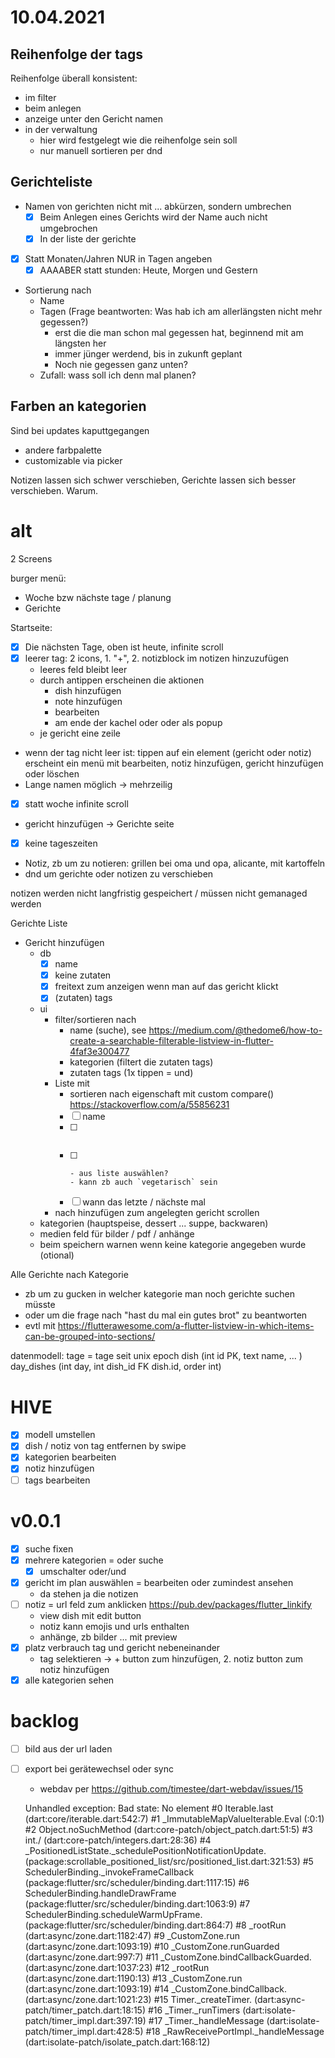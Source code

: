 10.04.2021
==========

Reihenfolge der tags
--------------------

Reihenfolge überall konsistent:
- im filter
- beim anlegen
- anzeige unter den Gericht namen
- in der verwaltung
  - hier wird festgelegt wie die reihenfolge sein soll
  - nur manuell sortieren per dnd

Gerichteliste
-------------
- Namen von gerichten nicht mit ... abkürzen, sondern umbrechen
  - [x] Beim Anlegen eines Gerichts wird der Name auch nicht umgebrochen
  - [x] In der liste der gerichte
- [x] Statt Monaten/Jahren NUR in Tagen angeben
  - [x] AAAABER statt stunden: Heute, Morgen und Gestern
- Sortierung nach
  - Name
  - Tagen (Frage beantworten: Was hab ich am allerlängsten nicht mehr gegessen?)
    - erst die die man schon mal gegessen hat, beginnend mit am längsten her
    - immer jünger werdend, bis in zukunft geplant
    - Noch nie gegessen ganz unten?
  - Zufall: wass soll ich denn mal planen?

Farben an kategorien
--------------------
Sind bei updates kaputtgegangen
- andere farbpalette
- customizable via picker

Notizen lassen sich schwer verschieben, Gerichte lassen sich besser verschieben. Warum.


alt
===

2 Screens

burger menü:
- Woche bzw nächste tage / planung
- Gerichte

Startseite:
- [x] Die nächsten Tage, oben ist heute, infinite scroll
- [x] leerer tag: 2 icons, 1. "+",  2. notizblock im notizen hinzuzufügen
  - leeres feld bleibt leer
  - durch antippen erscheinen die aktionen
    - dish hinzufügen
    - note hinzufügen
    - bearbeiten
    - am ende der kachel oder oder als popup
  - je gericht eine zeile
- wenn der tag nicht leer ist: tippen auf ein element (gericht oder notiz) erscheint ein menü mit bearbeiten, notiz hinzufügen, gericht hinzufügen oder löschen
- Lange namen möglich -> mehrzeilig
- [x] statt woche infinite scroll
- gericht hinzufügen -> Gerichte seite
- [x] keine tageszeiten
- Notiz, zb um zu notieren: grillen bei oma und opa, alicante, mit kartoffeln
- dnd um gerichte oder notizen zu verschieben

notizen werden nicht langfristig gespeichert / müssen nicht gemanaged werden

Gerichte Liste
- Gericht hinzufügen
  - db
    - [x] name
    - [x] keine zutaten
    - [x] freitext zum anzeigen wenn man auf das gericht klickt
    - [x] (zutaten) tags
  - ui
    - filter/sortieren nach
      - name (suche), see https://medium.com/@thedome6/how-to-create-a-searchable-filterable-listview-in-flutter-4faf3e300477
      - kategorien (filtert die zutaten tags)
      - zutaten tags (1x tippen = und)
    - Liste mit
      - sortieren nach eigenschaft mit custom compare() https://stackoverflow.com/a/55856231
      - [ ] name
      - [ ] ~~~(zutaten) tags~~~
      - [ ] ~~~freitext zum anzeigen wenn man auf das gericht klickt~~~
        - aus liste auswählen?
        - kann zb auch `vegetarisch` sein
      - [ ] wann das letzte / nächste mal
    - nach hinzufügen zum angelegten gericht scrollen
  - kategorien (hauptspeise, dessert ... suppe, backwaren)
  - medien feld für bilder / pdf / anhänge
  - beim speichern warnen wenn keine kategorie angegeben wurde (otional)

Alle Gerichte nach Kategorie
- zb um zu gucken in welcher kategorie man noch gerichte suchen müsste
- oder um die frage nach "hast du mal ein gutes brot" zu beantworten
- evtl mit https://flutterawesome.com/a-flutter-listview-in-which-items-can-be-grouped-into-sections/

datenmodell:
tage = tage seit unix epoch
dish (int id PK, text name, ... )
day_dishes (int day, int dish_id FK dish.id, order int)

# HIVE
- [x] modell umstellen
- [x] dish / notiz von tag entfernen by swipe
- [x] kategorien bearbeiten
- [x] notiz hinzufügen
- [ ] tags bearbeiten

# v0.0.1
- [x] suche fixen
- [x] mehrere kategorien = oder suche
  - [x] umschalter oder/und
- [x] gericht im plan auswählen = bearbeiten oder zumindest ansehen
    - da stehen ja die notizen
- [ ] notiz = url feld zum anklicken https://pub.dev/packages/flutter_linkify
    - view dish mit edit button
    - notiz kann emojis und urls enthalten
    - anhänge, zb bilder ... mit preview
- [x] platz verbrauch tag und gericht nebeneinander
  - tag selektieren -> + button zum hinzufügen, 2. notiz button zum notiz hinzufügen
- [x] alle kategorien sehen

# backlog
- [ ] bild aus der url laden
- [ ] export bei gerätewechsel oder sync
  - webdav per https://github.com/timestee/dart-webdav/issues/15

  Unhandled exception:
Bad state: No element
#0      Iterable.last (dart:core/iterable.dart:542:7)
#1      _ImmutableMapValueIterable.Eval (:0:1)
#2      Object.noSuchMethod (dart:core-patch/object_patch.dart:51:5)
#3      int./ (dart:core-patch/integers.dart:28:36)
#4      _PositionedListState._schedulePositionNotificationUpdate.<anonymous closure> (package:scrollable_positioned_list/src/positioned_list.dart:321:53)
#5      SchedulerBinding._invokeFrameCallback (package:flutter/src/scheduler/binding.dart:1117:15)
#6      SchedulerBinding.handleDrawFrame (package:flutter/src/scheduler/binding.dart:1063:9)
#7      SchedulerBinding.scheduleWarmUpFrame.<anonymous closure> (package:flutter/src/scheduler/binding.dart:864:7)
#8      _rootRun (dart:async/zone.dart:1182:47)
#9      _CustomZone.run (dart:async/zone.dart:1093:19)
#10     _CustomZone.runGuarded (dart:async/zone.dart:997:7)
#11     _CustomZone.bindCallbackGuarded.<anonymous closure> (dart:async/zone.dart:1037:23)
#12     _rootRun (dart:async/zone.dart:1190:13)
#13     _CustomZone.run (dart:async/zone.dart:1093:19)
#14     _CustomZone.bindCallback.<anonymous closure> (dart:async/zone.dart:1021:23)
#15     Timer._createTimer.<anonymous closure> (dart:async-patch/timer_patch.dart:18:15)
#16     _Timer._runTimers (dart:isolate-patch/timer_impl.dart:397:19)
#17     _Timer._handleMessage (dart:isolate-patch/timer_impl.dart:428:5)
#18     _RawReceivePortImpl._handleMessage (dart:isolate-patch/isolate_patch.dart:168:12)
